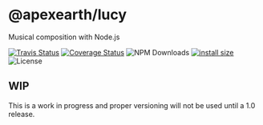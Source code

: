 # @apexearth/lucy

Musical composition with Node.js

[![Travis Status](https://travis-ci.org/apexearth/lucy.svg?branch=master)]((https://coveralls.io/github/apexearth/lucy?branch=master))
[![Coverage Status](https://coveralls.io/repos/github/apexearth/lucy/badge.svg?branch=master)](https://coveralls.io/github/apexearth/lucy?branch=master)
![NPM Downloads](https://img.shields.io/npm/dw/@apexearth/lucy.svg?style=flat)
[![install size](https://packagephobia.now.sh/badge?p=@apexearth/lucy)](https://packagephobia.now.sh/result?p=@apexearth/lucy)
![License](https://img.shields.io/npm/l/@apexearth/lucy.svg?style=flat)

## WIP

This is a work in progress and proper versioning will not be used until a 1.0 release.

